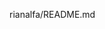 <div class="d-flex flex-justify-start">
    <p class="text-mono text-small">rianalfa/README.md</p>
</div>
